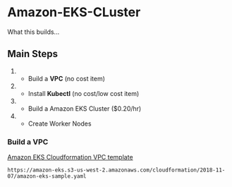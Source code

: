 # Amazon-EKS-CLuster

What this builds...


## Main Steps
1. - Build a **VPC** (no cost item)
2. - Install **Kubectl** (no cost/low cost item)
3. - Build a Amazon EKS Cluster ($0.20/hr)
4. - Create Worker Nodes



### Build a VPC
[Amazon EKS Cloudformation VPC template](https://amazon-eks.s3-us-west-2.amazonaws.com/cloudformation/2018-11-07/amazon-eks-sample.yaml) 

```
https://amazon-eks.s3-us-west-2.amazonaws.com/cloudformation/2018-11-07/amazon-eks-sample.yaml
```
